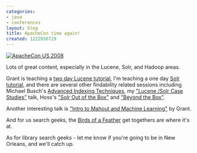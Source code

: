 ```yaml
---
categories:
- java
- conferences
layout: blog
title: ApacheCon time again!
created: 1222856729
---
```

<a title="ApacheCon US 2008" href="http://us.apachecon.com" border="0">
 <img alt="ApacheCon US 2008" src="http://us.apachecon.com/page_attachments/0000/0005/Basic_468x60.jpg" />
</a>


Lots of great content, especially in the Lucene, Solr, and Hadoop areas.
<!--break-->

Grant is teaching a <a href="http://us.apachecon.com/c/acus2008/sessions/69
">two day Lucene tutorial</a>, I'm teaching a one day <a href="http://us.apachecon.com/c/acus2008/sessions/91">Solr tutorial</a>, and there are several other findability related sessions including Michael Busch's <a href="http://us.apachecon.com/c/acus2008/sessions/7">Advanced Indexing Techniques</a>, my <a href="http://us.apachecon.com/c/acus2008/sessions/41">"Lucene /Solr Case Studies"</a> talk, Hoss's <a href="http://us.apachecon.com/c/acus2008/sessions/9
">"Solr Out of the Box"</a> and <a href="http://us.apachecon.com/c/acus2008/sessions/10">"Beyond the Box"</a>.

Another interesting talk is <a href="http://us.apachecon.com/c/acus2008/sessions/11">"Intro to Mahout and Machine Learning"</a> by Grant.

And for us search geeks, the <a href="http://wiki.apache.org/apachecon/BirdsOfaFeatherUs08">Birds of a Feather</a> get togethers are where it's at.

As for library search geeks - let me know if you're going to be in New Orleans, and we'll catch up.
 
